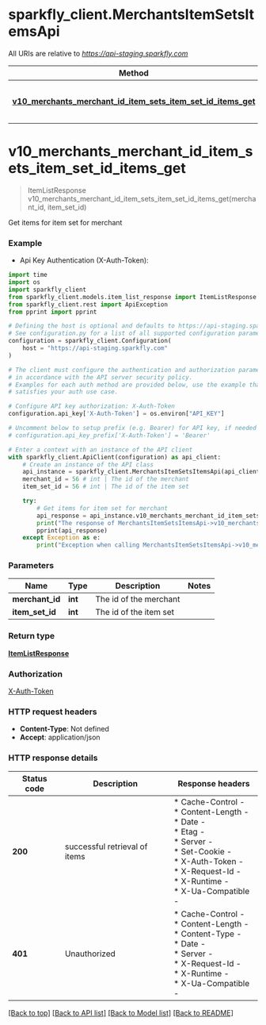 # sparkfly_client.MerchantsItemSetsItemsApi

All URIs are relative to *https://api-staging.sparkfly.com*

Method | HTTP request | Description
------------- | ------------- | -------------
[**v10_merchants_merchant_id_item_sets_item_set_id_items_get**](MerchantsItemSetsItemsApi.md#v10_merchants_merchant_id_item_sets_item_set_id_items_get) | **GET** /v1.0/merchants/:merchant_id/item_sets/:item_set_id/items | Get items for item set for merchant


# **v10_merchants_merchant_id_item_sets_item_set_id_items_get**
> ItemListResponse v10_merchants_merchant_id_item_sets_item_set_id_items_get(merchant_id, item_set_id)

Get items for item set for merchant

### Example

* Api Key Authentication (X-Auth-Token):
```python
import time
import os
import sparkfly_client
from sparkfly_client.models.item_list_response import ItemListResponse
from sparkfly_client.rest import ApiException
from pprint import pprint

# Defining the host is optional and defaults to https://api-staging.sparkfly.com
# See configuration.py for a list of all supported configuration parameters.
configuration = sparkfly_client.Configuration(
    host = "https://api-staging.sparkfly.com"
)

# The client must configure the authentication and authorization parameters
# in accordance with the API server security policy.
# Examples for each auth method are provided below, use the example that
# satisfies your auth use case.

# Configure API key authorization: X-Auth-Token
configuration.api_key['X-Auth-Token'] = os.environ["API_KEY"]

# Uncomment below to setup prefix (e.g. Bearer) for API key, if needed
# configuration.api_key_prefix['X-Auth-Token'] = 'Bearer'

# Enter a context with an instance of the API client
with sparkfly_client.ApiClient(configuration) as api_client:
    # Create an instance of the API class
    api_instance = sparkfly_client.MerchantsItemSetsItemsApi(api_client)
    merchant_id = 56 # int | The id of the merchant
    item_set_id = 56 # int | The id of the item set

    try:
        # Get items for item set for merchant
        api_response = api_instance.v10_merchants_merchant_id_item_sets_item_set_id_items_get(merchant_id, item_set_id)
        print("The response of MerchantsItemSetsItemsApi->v10_merchants_merchant_id_item_sets_item_set_id_items_get:\n")
        pprint(api_response)
    except Exception as e:
        print("Exception when calling MerchantsItemSetsItemsApi->v10_merchants_merchant_id_item_sets_item_set_id_items_get: %s\n" % e)
```



### Parameters

Name | Type | Description  | Notes
------------- | ------------- | ------------- | -------------
 **merchant_id** | **int**| The id of the merchant | 
 **item_set_id** | **int**| The id of the item set | 

### Return type

[**ItemListResponse**](ItemListResponse.md)

### Authorization

[X-Auth-Token](../README.md#X-Auth-Token)

### HTTP request headers

 - **Content-Type**: Not defined
 - **Accept**: application/json

### HTTP response details
| Status code | Description | Response headers |
|-------------|-------------|------------------|
**200** | successful retrieval of items |  * Cache-Control -  <br>  * Content-Length -  <br>  * Date -  <br>  * Etag -  <br>  * Server -  <br>  * Set-Cookie -  <br>  * X-Auth-Token -  <br>  * X-Request-Id -  <br>  * X-Runtime -  <br>  * X-Ua-Compatible -  <br>  |
**401** | Unauthorized |  * Cache-Control -  <br>  * Content-Length -  <br>  * Content-Type -  <br>  * Date -  <br>  * Server -  <br>  * X-Request-Id -  <br>  * X-Runtime -  <br>  * X-Ua-Compatible -  <br>  |

[[Back to top]](#) [[Back to API list]](../README.md#documentation-for-api-endpoints) [[Back to Model list]](../README.md#documentation-for-models) [[Back to README]](../README.md)

